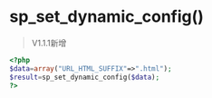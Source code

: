# sp_set_dynamic_config()

> V1.1.1新增

```php
<?php
$data=array("URL_HTML_SUFFIX"=>".html");
$result=sp_set_dynamic_config($data);
?>
```
